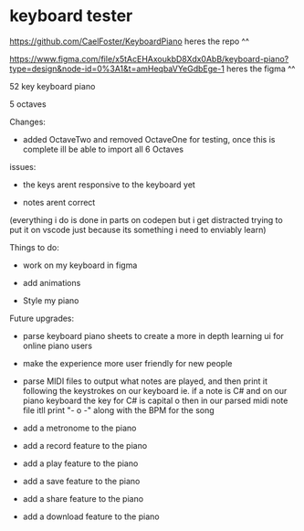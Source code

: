 # keyboard tester


https://github.com/CaelFoster/KeyboardPiano 
heres the repo ^^

https://www.figma.com/file/x5tAcEHAxoukbD8Xdx0AbB/keyboard-piano?type=design&node-id=0%3A1&t=amHeqbaVYeGdbEge-1
heres the figma ^^

52 key keyboard piano

5 octaves 

Changes:

- added OctaveTwo and removed OctaveOne for testing, once this is complete ill be able to import all 6 Octaves

issues:

- the keys arent responsive to the keyboard yet

- notes arent correct 

(everything i do is done in parts on codepen but i get distracted trying to put it on vscode just because its something i need to enviably learn)

Things to do:

- work on my keyboard in figma

- add animations

- Style my piano

Future upgrades:

- parse keyboard piano sheets to create a more in depth learning ui for online piano users

- make the experience more user friendly for new people

- parse MIDI files to output what notes are played, and then print it following the keystrokes on our keyboard ie. if a note is C# and on our piano keyboard the key for C# is capital o then in our parsed midi note file itll print "- o -" along with the BPM for the song 

- add a metronome to the piano

- add a record feature to the piano

- add a play feature to the piano

- add a save feature to the piano

- add a share feature to the piano

- add a download feature to the piano


